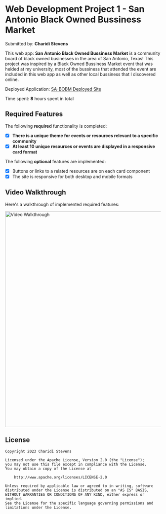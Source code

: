 # Web Development Project 1 - **San Antonio Black Owned Bussiness Market**

Submitted by: **Charidi Stevens**

This web app:  **San Antonio Black Owned Bussiness Market** is a community board of black owned businesses in the area of San Antonio, Texas! This project was inspired by a Black Owned Bussiness Market event that was helded at my university, most of the bussiness that attended the event are included in this web app as well as other local bussiness that I discovered online.

Deployed Application: [SA-BOBM Deployed Site]([sabobm.netlify.app](https://sabobm.netlify.app/))

Time spent: **8** hours spent in total

## Required Features

The following **required** functionality is completed:

- [x] **There is a unique theme for events or resources relevant to a specific community**
- [x] **At least 10 unique resources or events are displayed in a responsive card format**

The following **optional** features are implemented:

- [X] Buttons or links to a related resources are on each card component
- [X] The site is responsive for both desktop and mobile formats

## Video Walkthrough

Here's a walkthrough of implemented required features:


<img src="Walkthrough.gif" width='700px' alt='Video Walkthrough'>

## License

    Copyright 2023 Charidi Stevens

    Licensed under the Apache License, Version 2.0 (the "License");
    you may not use this file except in compliance with the License.
    You may obtain a copy of the License at

        http://www.apache.org/licenses/LICENSE-2.0

    Unless required by applicable law or agreed to in writing, software
    distributed under the License is distributed on an "AS IS" BASIS,
    WITHOUT WARRANTIES OR CONDITIONS OF ANY KIND, either express or implied.
    See the License for the specific language governing permissions and
    limitations under the License.
